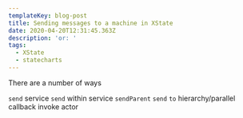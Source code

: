 ```yaml
---
templateKey: blog-post
title: Sending messages to a machine in XState
date: 2020-04-20T12:31:45.363Z
description: 'or: '
tags:
  - XState
  - statecharts
---
```


There are a number of ways

`send` service
`send` within service
`sendParent`
`send` `to`
hierarchy/parallel
callback
invoke
actor
